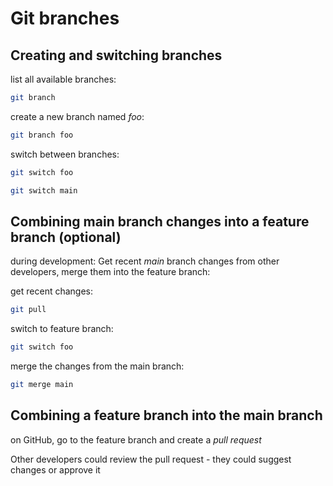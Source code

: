 # Git branches

## Creating and switching branches

list all available branches:

```bash
git branch
```

create a new branch named _foo_:

```bash
git branch foo
```

switch between branches:

```bash
git switch foo
```

```bash
git switch main
```

## Combining main branch changes into a feature branch (optional)

during development: Get recent _main_ branch changes from other developers, merge them into the feature branch:

get recent changes:

```bash
git pull
```

switch to feature branch:

```bash
git switch foo
```

merge the changes from the main branch:

```bash
git merge main
```

## Combining a feature branch into the main branch

on GitHub, go to the feature branch and create a _pull request_

Other developers could review the pull request - they could suggest changes or approve it
